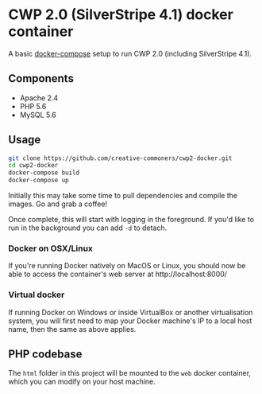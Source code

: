 # CWP 2.0 (SilverStripe 4.1) docker container

A basic [docker-compose](https://docs.docker.com/compose/) setup to run CWP 2.0 (including SilverStripe 4.1).

## Components

* Apache 2.4
* PHP 5.6
* MySQL 5.6

## Usage

```bash
git clone https://github.com/creative-commoners/cwp2-docker.git
cd cwp2-docker
docker-compose build
docker-compose up
```

Initially this may take some time to pull dependencies and compile the images. Go and grab a coffee!

Once complete, this will start with logging in the foreground. If you'd like to run in the background you can
add `-d` to detach.

### Docker on OSX/Linux

If you're running Docker natively on MacOS or Linux, you should now be able to access the container's web server
at http://localhost:8000/

### Virtual docker

If running Docker on Windows or inside VirtualBox or another virtualisation system, you will first need to map your
Docker machine's IP to a local host name, then the same as above applies.

## PHP codebase

The `html` folder in this project will be mounted to the `web` docker container, which you can modify on your host
machine.
